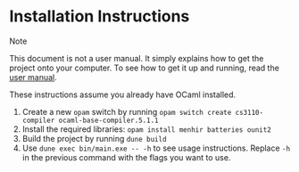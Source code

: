 # Installation Instructions

> [!NOTE]
> This document is not a user manual. 
> It simply explains how to get the project onto your computer.
> To see how to get it up and running, read the [user manual](docs/user_manual.md).

These instructions assume you already have OCaml installed.
1. Create a new `opam` switch by running `opam switch create cs3110-compiler ocaml-base-compiler.5.1.1`
2. Install the required libraries: `opam install menhir batteries ounit2`
3. Build the project by running `dune build`
4. Use `dune exec bin/main.exe -- -h` to see usage instructions. Replace `-h` in the previous command with the flags you want to use.
